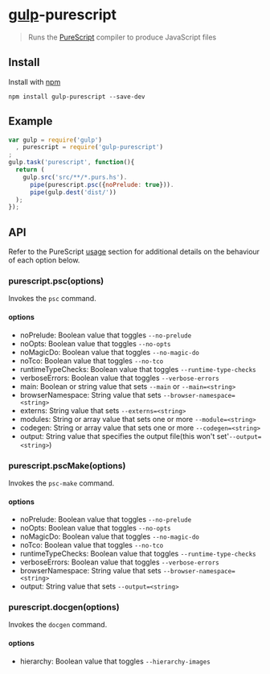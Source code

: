 # [gulp](https://github.com/wearefractal/gulp)-purescript

> Runs the [PureScript](http://www.purescript.org) compiler to produce JavaScript files

## Install

Install with [npm](https://npmjs.org/package/gulp-purescript)

```
npm install gulp-purescript --save-dev
```

## Example

```js
var gulp = require('gulp')
  , purescript = require('gulp-purescript')
;
gulp.task('purescript', function(){
  return (
    gulp.src('src/**/*.purs.hs').
      pipe(purescript.psc({noPrelude: true})).
      pipe(gulp.dest('dist/'))
  );
});
```

## API

Refer to the PureScript [usage](http://docs.purescript.org/en/latest/intro.html#usage) section for additional details on the behaviour of each option below.

### purescript.psc(options)

Invokes the `psc` command.

#### options

 - noPrelude: Boolean value that toggles `--no-prelude`
 - noOpts: Boolean value that toggles `--no-opts`
 - noMagicDo: Boolean value that toggles `--no-magic-do`
 - noTco: Boolean value that toggles `--no-tco`
 - runtimeTypeChecks: Boolean value that toggles `--runtime-type-checks`
 - verboseErrors: Boolean value that toggles `--verbose-errors`
 - main: Boolean or string value that sets `--main` or `--main=<string>`
 - browserNamespace: String value that sets `--browser-namespace=<string>`
 - externs: String value that sets `--externs=<string>`
 - modules: String or array value that sets one or more `--module=<string>`
 - codegen: String or array value that sets one or more `--codegen=<string>`
 - output: String value that specifies the output file(this won't set'`--output=<string>`)

### purescript.pscMake(options)

Invokes the `psc-make` command.

#### options

 - noPrelude: Boolean value that toggles `--no-prelude`
 - noOpts: Boolean value that toggles `--no-opts`
 - noMagicDo: Boolean value that toggles `--no-magic-do`
 - noTco: Boolean value that toggles `--no-tco`
 - runtimeTypeChecks: Boolean value that toggles `--runtime-type-checks`
 - verboseErrors: Boolean value that toggles `--verbose-errors`
 - browserNamespace: String value that sets `--browser-namespace=<string>`
 - output: String value that sets `--output=<string>`

### purescript.docgen(options)

Invokes the `docgen` command.

#### options

 - hierarchy: Boolean value that toggles `--hierarchy-images`
